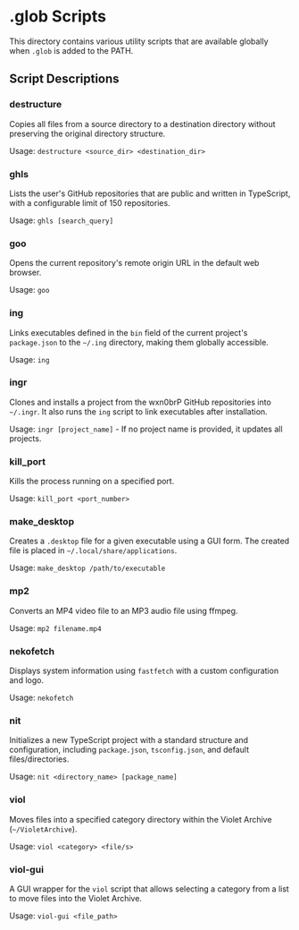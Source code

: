 # .glob Scripts

This directory contains various utility scripts that are available globally when `.glob` is added to the PATH.

## Script Descriptions

### destructure
Copies all files from a source directory to a destination directory without preserving the original directory structure.

Usage: `destructure <source_dir> <destination_dir>`

### ghls
Lists the user's GitHub repositories that are public and written in TypeScript, with a configurable limit of 150 repositories.

Usage: `ghls [search_query]`

### goo
Opens the current repository's remote origin URL in the default web browser.

Usage: `goo`

### ing
Links executables defined in the `bin` field of the current project's `package.json` to the `~/.ing` directory, making them globally accessible.

Usage: `ing`

### ingr
Clones and installs a project from the wxn0brP GitHub repositories into `~/.ingr`. It also runs the `ing` script to link executables after installation.

Usage: `ingr [project_name]` - If no project name is provided, it updates all projects.

### kill_port
Kills the process running on a specified port.

Usage: `kill_port <port_number>`

### make_desktop
Creates a `.desktop` file for a given executable using a GUI form. The created file is placed in `~/.local/share/applications`.

Usage: `make_desktop /path/to/executable`

### mp2
Converts an MP4 video file to an MP3 audio file using ffmpeg.

Usage: `mp2 filename.mp4`

### nekofetch
Displays system information using `fastfetch` with a custom configuration and logo.

Usage: `nekofetch`

### nit
Initializes a new TypeScript project with a standard structure and configuration, including `package.json`, `tsconfig.json`, and default files/directories.

Usage: `nit <directory_name> [package_name]`

### viol
Moves files into a specified category directory within the Violet Archive (`~/VioletArchive`).

Usage: `viol <category> <file/s>`

### viol-gui
A GUI wrapper for the `viol` script that allows selecting a category from a list to move files into the Violet Archive.

Usage: `viol-gui <file_path>`
